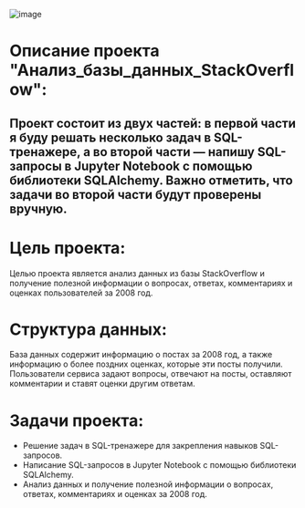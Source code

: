 ![image](https://github.com/Sh1zo1d/projects/assets/102797488/707f816f-555f-4909-bfaf-4e6e58596496)


# Описание проекта "Анализ_базы_данных_StackOverflow":

## Проект состоит из двух частей: в первой части я буду решать несколько задач в SQL-тренажере, а во второй части — напишу SQL-запросы в Jupyter Notebook с помощью библиотеки SQLAlchemy. Важно отметить, что задачи во второй части будут проверены вручную.

# Цель проекта:
Целью проекта является анализ данных из базы StackOverflow и получение полезной информации о вопросах, ответах, комментариях и оценках пользователей за 2008 год.

# Структура данных:
База данных содержит информацию о постах за 2008 год, а также информацию о более поздних оценках, которые эти посты получили. Пользователи сервиса задают вопросы, отвечают на посты, оставляют комментарии и ставят оценки другим ответам.

# Задачи проекта:

* Решение задач в SQL-тренажере для закрепления навыков SQL-запросов.
* Написание SQL-запросов в Jupyter Notebook с помощью библиотеки SQLAlchemy.
* Анализ данных и получение полезной информации о вопросах, ответах, комментариях и оценках за 2008 год.
